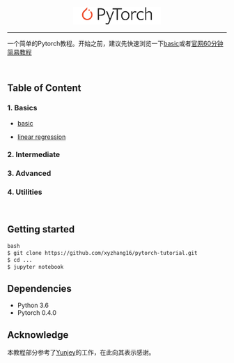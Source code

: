 <p align="center"><img width="40%" src="logo/pytorch_logo.svg" /></p>

-------------------------------------------------------------------------

一个简单的Pytorch教程。开始之前，建议先快速浏览一下[basic](https://nbviewer.jupyter.org/github/xyzhang16/pytorch-tutorial/blob/master/basic.ipynb)或者[官网60分钟简易教程](https://pytorch.org/tutorials/beginner/deep_learning_60min_blitz.html )

<br/>


## Table of Content

### 1. Basics
 - [basic](https://nbviewer.jupyter.org/github/xyzhang16/pytorch-tutorial/blob/master/basic.ipynb)

 - [linear regression](https://nbviewer.jupyter.org/github/xyzhang16/pytorch-tutorial/blob/master/Linear_regression.ipynb)

### 2. Intermediate

### 3. Advanced

### 4. Utilities


<br/>


## Getting started
```
bash
$ git clone https://github.com/xyzhang16/pytorch-tutorial.git
$ cd ...
$ jupyter notebook

```


## Dependencies
 - Python 3.6
 - Pytorch 0.4.0


## Acknowledge
本教程部分参考了[Yunjey](https://github.com/yunjey/pytorch-tutorial)的工作，在此向其表示感谢。









